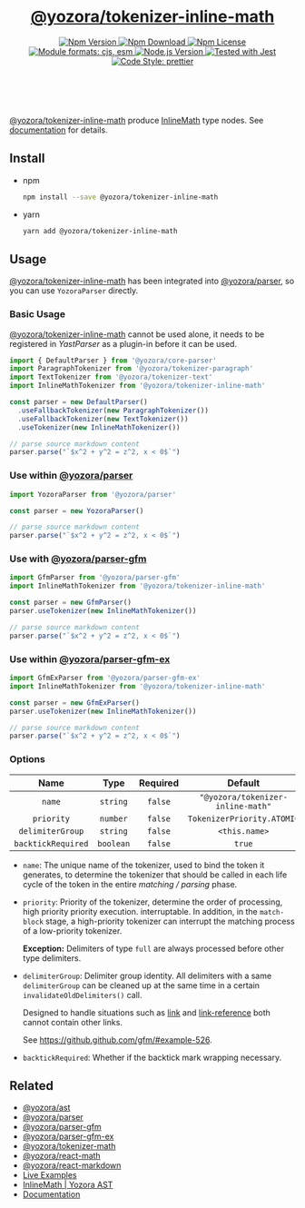 <!-- :begin use tokenizer/banner -->

<header>
  <h1 align="center">
    <a href="https://github.com/yozorajs/yozora/tree/v2.1.5/tokenizers/inline-math#readme">@yozora/tokenizer-inline-math</a>
  </h1>
  <div align="center">
    <a href="https://www.npmjs.com/package/@yozora/tokenizer-inline-math">
      <img
        alt="Npm Version"
        src="https://img.shields.io/npm/v/@yozora/tokenizer-inline-math.svg"
      />
    </a>
    <a href="https://www.npmjs.com/package/@yozora/tokenizer-inline-math">
      <img
        alt="Npm Download"
        src="https://img.shields.io/npm/dm/@yozora/tokenizer-inline-math.svg"
      />
    </a>
    <a href="https://www.npmjs.com/package/@yozora/tokenizer-inline-math">
      <img
        alt="Npm License"
        src="https://img.shields.io/npm/l/@yozora/tokenizer-inline-math.svg"
      />
    </a>
    <a href="#install">
      <img
        alt="Module formats: cjs, esm"
        src="https://img.shields.io/badge/module_formats-cjs%2C%20esm-green.svg"
      />
    </a>
    <a href="https://github.com/nodejs/node">
      <img
        alt="Node.js Version"
        src="https://img.shields.io/node/v/@yozora/tokenizer-inline-math"
      />
    </a>
    <a href="https://github.com/facebook/jest">
      <img
        alt="Tested with Jest"
        src="https://img.shields.io/badge/tested_with-jest-9c465e.svg"
      />
    </a>
    <a href="https://github.com/prettier/prettier">
      <img
        alt="Code Style: prettier"
        src="https://img.shields.io/badge/code_style-prettier-ff69b4.svg?style=flat-square"
      />
    </a>
  </div>
</header>
<br/>

<!-- :end -->

[@yozora/tokenizer-inline-math] produce [InlineMath][node-type] type nodes.
See [documentation][docpage] for details.

## Install

* npm

  ```bash
  npm install --save @yozora/tokenizer-inline-math
  ```

* yarn

  ```bash
  yarn add @yozora/tokenizer-inline-math
  ```


## Usage

[@yozora/tokenizer-inline-math][] has been integrated into [@yozora/parser][],
so you can use `YozoraParser` directly.

### Basic Usage

[@yozora/tokenizer-inline-math][] cannot be used alone, it needs to be
registered in *YastParser* as a plugin-in before it can be used.

```typescript {4,9}
import { DefaultParser } from '@yozora/core-parser'
import ParagraphTokenizer from '@yozora/tokenizer-paragraph'
import TextTokenizer from '@yozora/tokenizer-text'
import InlineMathTokenizer from '@yozora/tokenizer-inline-math'

const parser = new DefaultParser()
  .useFallbackTokenizer(new ParagraphTokenizer())
  .useFallbackTokenizer(new TextTokenizer())
  .useTokenizer(new InlineMathTokenizer())

// parse source markdown content
parser.parse("`$x^2 + y^2 = z^2, x < 0$`")
```

### Use within [@yozora/parser][]

```typescript
import YozoraParser from '@yozora/parser'

const parser = new YozoraParser()

// parse source markdown content
parser.parse("`$x^2 + y^2 = z^2, x < 0$`")
```

### Use with [@yozora/parser-gfm][]

```typescript {2,5}
import GfmParser from '@yozora/parser-gfm'
import InlineMathTokenizer from '@yozora/tokenizer-inline-math'

const parser = new GfmParser()
parser.useTokenizer(new InlineMathTokenizer())

// parse source markdown content
parser.parse("`$x^2 + y^2 = z^2, x < 0$`")
```

### Use within [@yozora/parser-gfm-ex][]

```typescript {2,5}
import GfmExParser from '@yozora/parser-gfm-ex'
import InlineMathTokenizer from '@yozora/tokenizer-inline-math'

const parser = new GfmExParser()
parser.useTokenizer(new InlineMathTokenizer())

// parse source markdown content
parser.parse("`$x^2 + y^2 = z^2, x < 0$`")
```

### Options

Name              | Type        | Required  | Default
:----------------:|:-----------:|:---------:|:--------------:
`name`            | `string`    | `false`   | `"@yozora/tokenizer-inline-math"`
`priority`        | `number`    | `false`   | `TokenizerPriority.ATOMIC`
`delimiterGroup`  | `string`    | `false`   | `<this.name>`
`backtickRequired`| `boolean`   | `false`   | `true`

* `name`: The unique name of the tokenizer, used to bind the token it generates,
  to determine the tokenizer that should be called in each life cycle of the
  token in the entire *matching / parsing* phase.

* `priority`: Priority of the tokenizer, determine the order of processing,
  high priority priority execution. interruptable. In addition, in the `match-block`
  stage, a high-priority tokenizer can interrupt the matching process of a
  low-priority tokenizer.

  **Exception:** Delimiters of type `full` are always processed before other type
  delimiters.

* `delimiterGroup`: Delimiter group identity.
  All delimiters with a same `delimiterGroup` can be cleaned up at the same
  time in a certain `invalidateOldDelimiters()` call.

  Designed to handle situations such as [link][@yozora/tokenizer-link] and
  [link-reference][@yozora/tokenizer-link-reference] both cannot contain other
  links.

  See https://github.github.com/gfm/#example-526.

* `backtickRequired`: Whether if the backtick mark wrapping necessary.


## Related


* [@yozora/ast][]
* [@yozora/parser][]
* [@yozora/parser-gfm][]
* [@yozora/parser-gfm-ex][]
* [@yozora/tokenizer-math][]
* [@yozora/react-math][]
* [@yozora/react-markdown][]
* [Live Examples][live-examples]
* [InlineMath | Yozora AST][node-type]
* [Documentation][docpage]

[node-type]: http://yozora.guanghechen.com/docs/package/ast#inlinemath

<!-- :begin use tokenizer/definitions -->

[live-examples]: https://yozora.guanghechen.com/docs/package/tokenizer-inline-math#live-examples
[docpage]: https://yozora.guanghechen.com/docs/package/tokenizer-inline-math
[homepage]: https://github.com/yozorajs/yozora/tree/v2.1.5/tokenizers/inline-math#readme
[gfm-spec]: https://github.github.com/gfm
[mdast-homepage]: https://github.com/syntax-tree/mdast

[@yozora/ast]:                                https://github.com/yozorajs/yozora/tree/v2.1.5/packages/ast#readme
[@yozora/ast-util]:                           https://github.com/yozorajs/yozora/tree/v2.1.5/packages/ast-util#readme
[@yozora/character]:                          https://github.com/yozorajs/yozora/tree/v2.1.5/packages/character#readme
[@yozora/eslint-config]:                      https://github.com/yozorajs/yozora/tree/release-2.x.x/packages/eslint-config#readme
[@yozora/core-parser]:                        https://github.com/yozorajs/yozora/tree/v2.1.5/packages/core-parser#readme
[@yozora/core-tokenizer]:                     https://github.com/yozorajs/yozora/tree/v2.1.5/packages/core-tokenizer#readme
[@yozora/invariant]:                          https://github.com/yozorajs/yozora/tree/v2.1.5/packages/invariant#readme
[@yozora/jest-for-tokenizer]:                 https://github.com/yozorajs/yozora/tree/release-2.x.x/packages/jest-for-tokenizer#readme
[@yozora/parser]:                             https://github.com/yozorajs/yozora/tree/v2.1.5/packages/parser#readme
[@yozora/parser-gfm]:                         https://github.com/yozorajs/yozora/tree/v2.1.5/packages/parser-gfm#readme
[@yozora/parser-gfm-ex]:                      https://github.com/yozorajs/yozora/tree/v2.1.5/packages/parser-gfm-ex#readme
[@yozora/template-tokenizer]:                 https://github.com/yozorajs/yozora/tree/release-2.x.x/packages/template-tokenizer#readme
[@yozora/tokenizer-admonition]:               https://github.com/yozorajs/yozora/tree/v2.1.5/tokenizers/admonition#readme
[@yozora/tokenizer-autolink]:                 https://github.com/yozorajs/yozora/tree/v2.1.5/tokenizers/autolink#readme
[@yozora/tokenizer-autolink-extension]:       https://github.com/yozorajs/yozora/tree/v2.1.5/tokenizers/autolink-extension#readme
[@yozora/tokenizer-blockquote]:               https://github.com/yozorajs/yozora/tree/v2.1.5/tokenizers/blockquote#readme
[@yozora/tokenizer-break]:                    https://github.com/yozorajs/yozora/tree/v2.1.5/tokenizers/break#readme
[@yozora/tokenizer-definition]:               https://github.com/yozorajs/yozora/tree/v2.1.5/tokenizers/definition#readme
[@yozora/tokenizer-delete]:                   https://github.com/yozorajs/yozora/tree/v2.1.5/tokenizers/delete#readme
[@yozora/tokenizer-ecma-import]:              https://github.com/yozorajs/yozora/tree/v2.1.5/tokenizers/ecma-import#readme
[@yozora/tokenizer-emphasis]:                 https://github.com/yozorajs/yozora/tree/v2.1.5/tokenizers/emphasis#readme
[@yozora/tokenizer-fenced-block]:             https://github.com/yozorajs/yozora/tree/v2.1.5/tokenizers/fenced-block#readme
[@yozora/tokenizer-fenced-code]:              https://github.com/yozorajs/yozora/tree/v2.1.5/tokenizers/fenced-code#readme
[@yozora/tokenizer-footnote]:                 https://github.com/yozorajs/yozora/tree/v2.1.5/tokenizers/footnote#readme
[@yozora/tokenizer-footnote-definition]:      https://github.com/yozorajs/yozora/tree/v2.1.5/tokenizers/footnote-definition#readme
[@yozora/tokenizer-footnote-reference]:       https://github.com/yozorajs/yozora/tree/v2.1.5/tokenizers/footnote-reference#readme
[@yozora/tokenizer-heading]:                  https://github.com/yozorajs/yozora/tree/v2.1.5/tokenizers/heading#readme
[@yozora/tokenizer-html-block]:               https://github.com/yozorajs/yozora/tree/v2.1.5/tokenizers/html-block#readme
[@yozora/tokenizer-html-inline]:              https://github.com/yozorajs/yozora/tree/v2.1.5/tokenizers/html-inline#readme
[@yozora/tokenizer-image]:                    https://github.com/yozorajs/yozora/tree/v2.1.5/tokenizers/image#readme
[@yozora/tokenizer-image-reference]:          https://github.com/yozorajs/yozora/tree/v2.1.5/tokenizers/image-reference#readme
[@yozora/tokenizer-indented-code]:            https://github.com/yozorajs/yozora/tree/v2.1.5/tokenizers/indented-code#readme
[@yozora/tokenizer-inline-code]:              https://github.com/yozorajs/yozora/tree/v2.1.5/tokenizers/inline-code#readme
[@yozora/tokenizer-inline-math]:              https://github.com/yozorajs/yozora/tree/v2.1.5/tokenizers/inline-math#readme
[@yozora/tokenizer-link]:                     https://github.com/yozorajs/yozora/tree/v2.1.5/tokenizers/link#readme
[@yozora/tokenizer-link-reference]:           https://github.com/yozorajs/yozora/tree/v2.1.5/tokenizers/link-reference#readme
[@yozora/tokenizer-list]:                     https://github.com/yozorajs/yozora/tree/v2.1.5/tokenizers/list#readme
[@yozora/tokenizer-math]:                     https://github.com/yozorajs/yozora/tree/v2.1.5/tokenizers/math#readme
[@yozora/tokenizer-paragraph]:                https://github.com/yozorajs/yozora/tree/v2.1.5/tokenizers/paragraph#readme
[@yozora/tokenizer-setext-heading]:           https://github.com/yozorajs/yozora/tree/v2.1.5/tokenizers/setext-heading#readme
[@yozora/tokenizer-table]:                    https://github.com/yozorajs/yozora/tree/v2.1.5/tokenizers/table#readme
[@yozora/tokenizer-text]:                     https://github.com/yozorajs/yozora/tree/v2.1.5/tokenizers/text#readme
[@yozora/tokenizer-thematic-break]:           https://github.com/yozorajs/yozora/tree/v2.1.5/tokenizers/thematic-break#readme

[@yozora/react-admonition]:                   https://github.com/yozorajs/yozora-react/tree/main/packages/admonition#readme
[@yozora/react-blockquote]:                   https://github.com/yozorajs/yozora-react/tree/main/packages/blockquote#readme
[@yozora/react-break]:                        https://github.com/yozorajs/yozora-react/tree/main/packages/break#readme
[@yozora/react-delete]:                       https://github.com/yozorajs/yozora-react/tree/main/packages/delete#readme
[@yozora/react-emphasis]:                     https://github.com/yozorajs/yozora-react/tree/main/packages/emphasis#readme
[@yozora/react-code]:                         https://github.com/yozorajs/yozora-react/tree/main/packages/code#readme
[@yozora/react-code-live]:                    https://github.com/yozorajs/yozora-react/tree/main/packages/code-live#readme
[@yozora/react-footnote-definitions]:         https://github.com/yozorajs/yozora-react/tree/main/packages/footnote-definitions#readme
[@yozora/react-footnote-reference]:           https://github.com/yozorajs/yozora-react/tree/main/packages/footnote-reference#readme
[@yozora/react-heading]:                      https://github.com/yozorajs/yozora-react/tree/main/packages/heading#readme
[@yozora/react-image]:                        https://github.com/yozorajs/yozora-react/tree/main/packages/image#readme
[@yozora/react-inline-code]:                  https://github.com/yozorajs/yozora-react/tree/main/packages/inline-code#readme
[@yozora/react-inline-math]:                  https://github.com/yozorajs/yozora-react/tree/main/packages/inline-math#readme
[@yozora/react-link]:                         https://github.com/yozorajs/yozora-react/tree/main/packages/link#readme
[@yozora/react-list]:                         https://github.com/yozorajs/yozora-react/tree/main/packages/list#readme
[@yozora/react-list-item]:                    https://github.com/yozorajs/yozora-react/tree/main/packages/list-item#readme
[@yozora/react-markdown]:                     https://github.com/yozorajs/yozora-react/tree/main/packages/markdown#readme
[@yozora/react-math]:                         https://github.com/yozorajs/yozora-react/tree/main/packages/math#readme
[@yozora/react-paragraph]:                    https://github.com/yozorajs/yozora-react/tree/main/packages/paragraph#readme
[@yozora/react-strong]:                       https://github.com/yozorajs/yozora-react/tree/main/packages/strong#readme
[@yozora/react-table]:                        https://github.com/yozorajs/yozora-react/tree/main/packages/table#readme
[@yozora/react-text]:                         https://github.com/yozorajs/yozora-react/tree/main/packages/text#readme
[@yozora/react-thematic-break]:               https://github.com/yozorajs/yozora-react/tree/main/packages/thematic-break#readme

[doc-live-examples/gfm]:                      https://yozora.guanghechen.com/docs/example/gfm
[doc-@yozora/ast]:                            https://yozora.guanghechen.com/docs/package/ast
[doc-@yozora/ast-util]:                       https://yozora.guanghechen.com/docs/package/ast-util
[doc-@yozora/core-parser]:                    https://yozora.guanghechen.com/docs/package/core-parser
[doc-@yozora/core-tokenizer]:                 https://yozora.guanghechen.com/docs/package/core-tokenizer
[doc-@yozora/parser]:                         https://yozora.guanghechen.com/docs/package/parser
[doc-@yozora/parser-gfm]:                     https://yozora.guanghechen.com/docs/package/parser-gfm
[doc-@yozora/parser-gfm-ex]:                  https://yozora.guanghechen.com/docs/package/parser-gfm-ex
[doc-@yozora/tokenizer-admonition]:           https://yozora.guanghechen.com/docs/package/tokenizer-admonition
[doc-@yozora/tokenizer-autolink]:             https://yozora.guanghechen.com/docs/package/tokenizer-autolink
[doc-@yozora/tokenizer-autolink-extension]:   https://yozora.guanghechen.com/docs/package/tokenizer-autolink-extension
[doc-@yozora/tokenizer-blockquote]:           https://yozora.guanghechen.com/docs/package/tokenizer-blockquote
[doc-@yozora/tokenizer-break]:                https://yozora.guanghechen.com/docs/package/tokenizer-break
[doc-@yozora/tokenizer-delete]:               https://yozora.guanghechen.com/docs/package/tokenizer-delete
[doc-@yozora/tokenizer-emphasis]:             https://yozora.guanghechen.com/docs/package/tokenizer-emphasis
[doc-@yozora/tokenizer-fenced-code]:          https://yozora.guanghechen.com/docs/package/tokenizer-fenced-code
[doc-@yozora/tokenizer-heading]:              https://yozora.guanghechen.com/docs/package/tokenizer-heading
[doc-@yozora/tokenizer-html-block]:           https://yozora.guanghechen.com/docs/package/tokenizer-html-block
[doc-@yozora/tokenizer-html-inline]:          https://yozora.guanghechen.com/docs/package/tokenizer-html-inline
[doc-@yozora/tokenizer-image]:                https://yozora.guanghechen.com/docs/package/tokenizer-image
[doc-@yozora/tokenizer-image-reference]:      https://yozora.guanghechen.com/docs/package/tokenizer-image-reference
[doc-@yozora/tokenizer-indented-code]:        https://yozora.guanghechen.com/docs/package/tokenizer-indented-code
[doc-@yozora/tokenizer-inline-code]:          https://yozora.guanghechen.com/docs/package/tokenizer-inline-code
[doc-@yozora/tokenizer-inline-math]:          https://yozora.guanghechen.com/docs/package/tokenizer-inline-math
[doc-@yozora/tokenizer-link]:                 https://yozora.guanghechen.com/docs/package/tokenizer-link
[doc-@yozora/tokenizer-definition]:           https://yozora.guanghechen.com/docs/package/tokenizer-definition
[doc-@yozora/tokenizer-link-reference]:       https://yozora.guanghechen.com/docs/package/tokenizer-link-reference
[doc-@yozora/tokenizer-list]:                 https://yozora.guanghechen.com/docs/package/tokenizer-list
[doc-@yozora/tokenizer-math]:                 https://yozora.guanghechen.com/docs/package/tokenizer-math
[doc-@yozora/tokenizer-paragraph]:            https://yozora.guanghechen.com/docs/package/tokenizer-paragraph
[doc-@yozora/tokenizer-setext-heading]:       https://yozora.guanghechen.com/docs/package/tokenizer-setext-heading
[doc-@yozora/tokenizer-table]:                https://yozora.guanghechen.com/docs/package/tokenizer-table
[doc-@yozora/tokenizer-text]:                 https://yozora.guanghechen.com/docs/package/tokenizer-text
[doc-@yozora/tokenizer-thematic-break]:       https://yozora.guanghechen.com/docs/package/tokenizer-thematic-break
[doc-@yozora/jest-for-tokenizer]:             https://yozora.guanghechen.com/docs/package/jest-for-tokenizer
[doc-@yozora/parser-gfm]:                     https://yozora.guanghechen.com/docs/package/parser-gfm

[gfm-atx-heading]:                            https://github.github.com/gfm/#atx-heading
[gfm-autolink]:                               https://github.github.com/gfm/#autolinks
[gfm-autolink-extension]:                     https://github.github.com/gfm/#autolinks-extension-
[gfm-blockquote]:                             https://github.github.com/gfm/#block-quotes
[gfm-bullet-list]:                            https://github.github.com/gfm/#bullet-list
[gfm-delete]:                                 https://github.github.com/gfm/#strikethrough-extension-
[gfm-emphasis]:                               https://github.github.com/gfm/#can-open-emphasis
[gfm-fenced-code]:                            https://github.github.com/gfm/#fenced-code-block
[gfm-hard-line-break]:                        https://github.github.com/gfm/#hard-line-break
[gfm-html-block]:                             https://github.github.com/gfm/#html-block
[gfm-html-inline]:                            https://github.github.com/gfm/#raw-html
[gfm-image]:                                  https://github.github.com/gfm/#images
[gfm-image-reference]:                        https://github.github.com/gfm/#example-590
[gfm-indented-code]:                          https://github.github.com/gfm/#indented-code-block
[gfm-inline-code]:                            https://github.github.com/gfm/#code-span
[gfm-link]:                                   https://github.github.com/gfm/#inline-link
[gfm-definition]:                             https://github.github.com/gfm/#link-reference-definition
[gfm-link-reference]:                         https://github.github.com/gfm/#reference-link
[gfm-list]:                                   https://github.github.com/gfm/#lists
[gfm-list-item]:                              https://github.github.com/gfm/#list-items
[gfm-list-task-item]:                         https://github.github.com/gfm/#task-list-items-extension-
[gfm-paragraph]:                              https://github.github.com/gfm/#paragraph
[gfm-setext-heading]:                         https://github.github.com/gfm/#setext-heading
[gfm-soft-line-break]:                        https://github.github.com/gfm/#soft-line-breaks
[gfm-strong]:                                 https://github.github.com/gfm/#can-open-strong-emphasis
[gfm-tab]:                                    https://github.github.com/gfm/#tabs
[gfm-table]:                                  https://github.github.com/gfm/#table
[gfm-text]:                                   https://github.github.com/gfm/#soft-line-breaks
[gfm-thematic-break]:                         https://github.github.com/gfm/#thematic-break

<!-- :end -->
